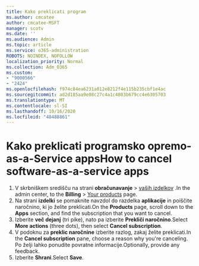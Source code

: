 ```yaml
---
title: Kako preklicati program
ms.author: cmcatee
author: cmcatee-MSFT
manager: scotv
ms.date: ''
ms.audience: Admin
ms.topic: article
ms.service: o365-administration
ROBOTS: NOINDEX, NOFOLLOW
localization_priority: Normal
ms.collection: Adm_O365
ms.custom:
- "9000566"
- "2424"
ms.openlocfilehash: f974c84ea6231a012e8212f4e115b235cbf1e4ac
ms.sourcegitcommit: ad2d185aa9e08c27c4a1c4803b679cc4e6305703
ms.translationtype: MT
ms.contentlocale: sl-SI
ms.lasthandoff: 10/16/2020
ms.locfileid: "48488861"
---
```

# <a name="how-to-cancel-software-as-a-service-apps"></a><span data-ttu-id="c249b-102">Kako preklicati programsko opremo-as-a-Service apps</span><span class="sxs-lookup"><span data-stu-id="c249b-102">How to cancel software-as-a-service apps</span></span>

1. <span data-ttu-id="c249b-103">V skrbniškem središču na strani **obračunavanje**  >  [vaših izdelkov](https://go.microsoft.com/fwlink/p/?linkid=842054) .</span><span class="sxs-lookup"><span data-stu-id="c249b-103">In the admin center, to the **Billing** > [Your products](https://go.microsoft.com/fwlink/p/?linkid=842054) page.</span></span>
2. <span data-ttu-id="c249b-104">Na strani **izdelki** se pomaknite navzdol do razdelka **aplikacije** in poiščite naročnino, ki jo želite preklicati.</span><span class="sxs-lookup"><span data-stu-id="c249b-104">On the **Products** page, scroll down to the **Apps** section, and find the subscription that you want to cancel.</span></span> 
3. <span data-ttu-id="c249b-105">Izberite **več dejanj** (tri pike), nato pa izberite **Prekliči naročnino**.</span><span class="sxs-lookup"><span data-stu-id="c249b-105">Select **More actions** (three dots), then select **Cancel subscription**.</span></span>
4. <span data-ttu-id="c249b-106">V podoknu za **preklic naročnine** izberite razlog, zakaj želite preklicati.</span><span class="sxs-lookup"><span data-stu-id="c249b-106">In the **Cancel subscription** pane, choose a reason why you're canceling.</span></span> <span data-ttu-id="c249b-107">Po želji lahko ponudite povratne informacije.</span><span class="sxs-lookup"><span data-stu-id="c249b-107">Optionally, provide any feedback.</span></span>
5. <span data-ttu-id="c249b-108">Izberite **Shrani**.</span><span class="sxs-lookup"><span data-stu-id="c249b-108">Select **Save**.</span></span>